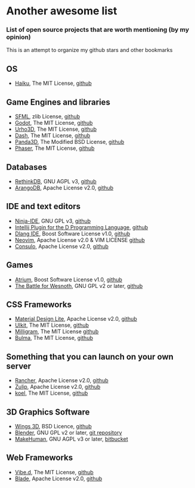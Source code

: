 # Another awesome list
### List of open source projects that are worth mentioning (by my opinion)

This is an attempt to organize my github stars and other bookmarks

## OS
- [Haiku](https://www.haiku-os.org/), The MIT License, [github](https://github.com/haiku/haiku) 

## Game Engines and libraries
- [SFML](http://www.sfml-dev.org/), zlib License, [github](https://github.com/SFML/SFML)
- [Godot](http://www.godotengine.org/projects/godot-engine), The MIT License, [github](https://github.com/godotengine/godot)
- [Urho3D](http://urho3d.github.io/), The MIT License, [github](https://github.com/urho3d/Urho3D)
- [Dash](http://dash.circularstudios.com/), The MIT License, [github](https://github.com/Circular-Studios/Dash)
- [Panda3D](https://www.panda3d.org/), The Modified BSD License, [github](https://github.com/panda3d/panda3d)
- [Phaser](http://phaser.io/), The MIT License, [github](https://github.com/photonstorm/phaser)

## Databases
- [RethinkDB](https://www.rethinkdb.com/), GNU AGPL v3, [github](https://github.com/rethinkdb/rethinkdb)
- [ArangoDB](https://www.arangodb.com/), Apache License v2.0, [github](https://github.com/arangodb/arangodb)

## IDE and text editors
- [Ninja-IDE](http://ninja-ide.org/), GNU GPL v3, [github](https://github.com/ninja-ide/ninja-ide)
- [Intellij Plugin for the D Programming Language](https://plugins.jetbrains.com/plugin/8115), [github](https://github.com/kingsleyh/DLanguage)
- [Dlang IDE](https://github.com/buggins/dlangide/wiki), Boost Software License v1.0, [github](https://github.com/buggins/dlangide)
- [Neovim](https://neovim.io/), Apache License v2.0 & VIM LICENSE [github](https://github.com/neovim/neovim)
- [Consulo](https://github.com/consulo/consulo/wiki), Apache License v2.0, [github](https://github.com/consulo/consulo)
 
## Games
- [Atrium](http://gecko0307.github.io/atrium/), Boost Software License v1.0, [github](https://github.com/gecko0307/atrium)
- [The Battle for Wesnoth](http://www.wesnoth.org/), GNU GPL v2 or later, [github](https://github.com/wesnoth/wesnoth)

## CSS Frameworks
- [Material Design Lite](http://getmdl.io/), Apache License v2.0, [github](https://github.com/google/material-design-lite)
- [UIkit](http://getuikit.com/), The MIT License, [github](https://github.com/uikit/uikit)
- [Milligram](http://milligram.github.io/), The MIT License [github](https://github.com/milligram/milligram)
- [Bulma](http://bulma.io/), The MIT License, [github](https://github.com/jgthms/bulma)

## Something that you can launch on your own server
- [Rancher](http://rancher.com/), Apache License v2.0, [github](https://github.com/rancher/rancher)
- [Zulip](https://www.zulip.org/), Apache License v2.0, [github](https://github.com/zulip/zulip)
- [koel](http://koel.phanan.net/), The MIT License, [github](https://github.com/phanan/koel)

## 3D Graphics Software
- [Wings 3D](http://www.wings3d.com/), BSD Licence, [github](https://github.com/dgud/wings)
- [Blender](https://www.blender.org/), GNU GPL v2 or later, [git repository](https://git.blender.org/gitweb/gitweb.cgi/blender.git)
- [MakeHuman](http://www.makehuman.org/), GNU AGPL v3 or later, [bitbucket](https://bitbucket.org/MakeHuman/makehuman/)

## Web Frameworks
- [Vibe.d](http://vibed.org/), The MIT License, [github](https://github.com/rejectedsoftware/vibe.d)
- [Blade](http://bladejava.com/), Apache License v2.0, [github](https://github.com/biezhi/blade)
